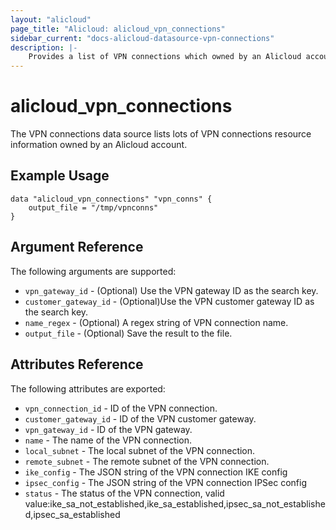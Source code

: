 ```yaml
---
layout: "alicloud"
page_title: "Alicloud: alicloud_vpn_connections"
sidebar_current: "docs-alicloud-datasource-vpn-connections"
description: |-
    Provides a list of VPN connections which owned by an Alicloud account.
---
```


# alicloud\_vpn_connections

The VPN connections data source lists lots of VPN connections resource information owned by an Alicloud account.

## Example Usage

```
data "alicloud_vpn_connections" "vpn_conns" {
	output_file = "/tmp/vpnconns"
}

```

## Argument Reference

The following arguments are supported:

* `vpn_gateway_id` - (Optional) Use the VPN gateway ID as the search key.
* `customer_gateway_id` - (Optional)Use the VPN customer gateway ID as the search key.
* `name_regex` - (Optional) A regex string of VPN connection name.
* `output_file` - (Optional) Save the result to the file.

## Attributes Reference

The following attributes are exported:

* `vpn_connection_id` - ID of the VPN connection.
* `customer_gateway_id` - ID of the VPN customer gateway.
* `vpn_gateway_id` - ID of the VPN gateway.
* `name` - The name of the VPN connection.
* `local_subnet` - The local subnet of the VPN connection.
* `remote_subnet` - The remote subnet of the VPN connection.
* `ike_config` - The JSON string of the VPN connection IKE config
* `ipsec_config` - The JSON string of the VPN connection IPSec config
* `status` - The status of the VPN connection, valid value:ike_sa_not_established,ike_sa_established,ipsec_sa_not_established,ipsec_sa_established
